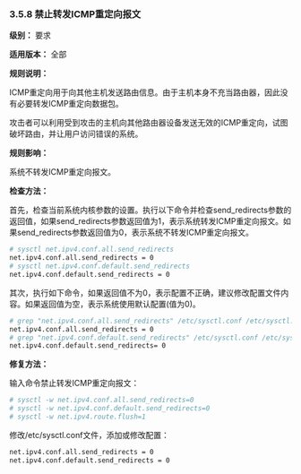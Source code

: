 ### 3.5.8 禁止转发ICMP重定向报文

**级别：** 要求

**适用版本：** 全部

**规则说明：**

ICMP重定向用于向其他主机发送路由信息。由于主机本身不充当路由器，因此没有必要转发ICMP重定向数据包。

攻击者可以利用受到攻击的主机向其他路由器设备发送无效的ICMP重定向，试图破坏路由，并让用户访问错误的系统。

**规则影响：**

系统不转发ICMP重定向报文。

**检查方法：**

首先，检查当前系统内核参数的设置。执行以下命令并检查send_redirects参数的返回值，如果send_redirects参数返回值为1，表示系统转发ICMP重定向报文。如果send_redirects参数返回值为0，表示系统不转发ICMP重定向报文。

```bash
# sysctl net.ipv4.conf.all.send_redirects
net.ipv4.conf.all.send_redirects = 0
# sysctl net.ipv4.conf.default.send_redirects
net.ipv4.conf.default.send_redirects = 0
```

其次，执行如下命令，如果返回值不为0，表示配置不正确，建议修改配置文件内容。如果返回值为空，表示系统使用默认配置(值为0)。

```bash
# grep "net.ipv4.conf.all.send_redirects" /etc/sysctl.conf /etc/sysctl.d/*
net.ipv4.conf.all.send_redirects = 0
# grep "net.ipv4.conf.default.send_redirects" /etc/sysctl.conf /etc/sysctl.d/*
net.ipv4.conf.default.send_redirects= 0
```

**修复方法：**

输入命令禁止转发ICMP重定向报文：

```bash
# sysctl -w net.ipv4.conf.all.send_redirects=0
# sysctl -w net.ipv4.conf.default.send_redirects=0
# sysctl -w net.ipv4.route.flush=1
```

修改/etc/sysctl.conf文件，添加或修改配置：

```bash
net.ipv4.conf.all.send_redirects = 0
net.ipv4.conf.default.send_redirects = 0
```